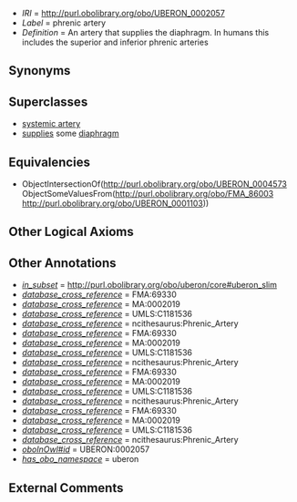  * *IRI* = http://purl.obolibrary.org/obo/UBERON_0002057
 * *Label* = phrenic artery
 * *Definition* = An artery that supplies the diaphragm. In humans this includes the superior and inferior phrenic arteries

## Synonyms


## Superclasses

 * [systemic artery](../../UBERON/73/UBERON_0004573.md)
 * [supplies](../../FMA/03/FMA_86003.md) some [diaphragm](../../UBERON/03/UBERON_0001103.md)

## Equivalencies

 * ObjectIntersectionOf(<http://purl.obolibrary.org/obo/UBERON_0004573> ObjectSomeValuesFrom(<http://purl.obolibrary.org/obo/FMA_86003> <http://purl.obolibrary.org/obo/UBERON_0001103>))

## Other Logical Axioms


## Other Annotations

 * *[in_subset](../../et/oboInOwl#inSubset.md)* = http://purl.obolibrary.org/obo/uberon/core#uberon_slim
 * *[database_cross_reference](../../ef/oboInOwl#hasDbXref.md)* = FMA:69330
 * *[database_cross_reference](../../ef/oboInOwl#hasDbXref.md)* = MA:0002019
 * *[database_cross_reference](../../ef/oboInOwl#hasDbXref.md)* = UMLS:C1181536
 * *[database_cross_reference](../../ef/oboInOwl#hasDbXref.md)* = ncithesaurus:Phrenic_Artery
 * *[database_cross_reference](../../ef/oboInOwl#hasDbXref.md)* = FMA:69330
 * *[database_cross_reference](../../ef/oboInOwl#hasDbXref.md)* = MA:0002019
 * *[database_cross_reference](../../ef/oboInOwl#hasDbXref.md)* = UMLS:C1181536
 * *[database_cross_reference](../../ef/oboInOwl#hasDbXref.md)* = ncithesaurus:Phrenic_Artery
 * *[database_cross_reference](../../ef/oboInOwl#hasDbXref.md)* = FMA:69330
 * *[database_cross_reference](../../ef/oboInOwl#hasDbXref.md)* = MA:0002019
 * *[database_cross_reference](../../ef/oboInOwl#hasDbXref.md)* = UMLS:C1181536
 * *[database_cross_reference](../../ef/oboInOwl#hasDbXref.md)* = ncithesaurus:Phrenic_Artery
 * *[database_cross_reference](../../ef/oboInOwl#hasDbXref.md)* = FMA:69330
 * *[database_cross_reference](../../ef/oboInOwl#hasDbXref.md)* = MA:0002019
 * *[database_cross_reference](../../ef/oboInOwl#hasDbXref.md)* = UMLS:C1181536
 * *[database_cross_reference](../../ef/oboInOwl#hasDbXref.md)* = ncithesaurus:Phrenic_Artery
 * *[oboInOwl#id](../../id/oboInOwl#id.md)* = UBERON:0002057
 * *[has_obo_namespace](../../ce/oboInOwl#hasOBONamespace.md)* = uberon

## External Comments

